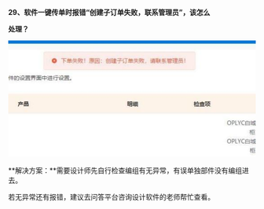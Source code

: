 <a name="bookmark29"></a>**29、软件一键传单时报错“创建子订单失败，联系管理员”，该怎么**

**处理？**

![](Aspose.Words.2610f736-33b8-47be-9919-fb6e541eee67.042.jpeg)

**解决方案：**需要设计师先自行检查编组有无异常，有误单独部件没有编组进去。

若无异常还有报错，建议去问答平台咨询设计软件的老师帮忙查看。


